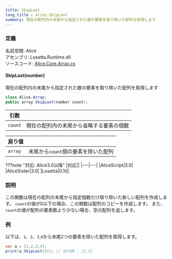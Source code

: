 ```yaml
---
title: SkipLast
long_title : array.SkipLast
summary: 現在の配列内の末尾から指定された数の要素を取り除いた配列を取得します
---
```


### 定義
名前空間: Alice<br/>
アセンブリ: Losetta.Runtime.dll<br/>
ソースコード: [Alice.Core.Array.cs](https://github.com/WSOFT-Project/Losetta/blob/master/Losetta.Runtime/Core/Extension/Alice.Core.Array.cs)

#### SkipLast(number)

現在の配列内の末尾から指定された数の要素を取り除いた配列を取得します

```cs title="AliceScript"
class Alice.Array;
public array SkipLast(number count);
```
|引数| |
|-|-|
|`count`|現在の配列内の末尾から省略する要素の個数|

|戻り値| |
|-|-|
|`array`|末尾から`count`個の要素を除いた配列|

???note "対応: Alice3.0以降"
    |対応||
    |---|---|
    |AliceScript|3.0|
    |AliceSister|3.0|
    |Losetta|0.10|

### 説明
この関数は現在の配列の末尾から指定個数だけ取り除いた新しい配列を作成します。
`count`の値が0以下の場合、この関数は配列のコピーを作成します。
また、`count`の値が配列の要素数より少ない場合、空の配列を返します。

### 例
以下は、`1`、`2`、`3`,`4`から末尾2つの要素を除いた配列を取得します。

```cs title="AliceScript"
var a = [1,2,3,4];
print(a.SkipLast(2)); // 出力例 : [1,2]
```
